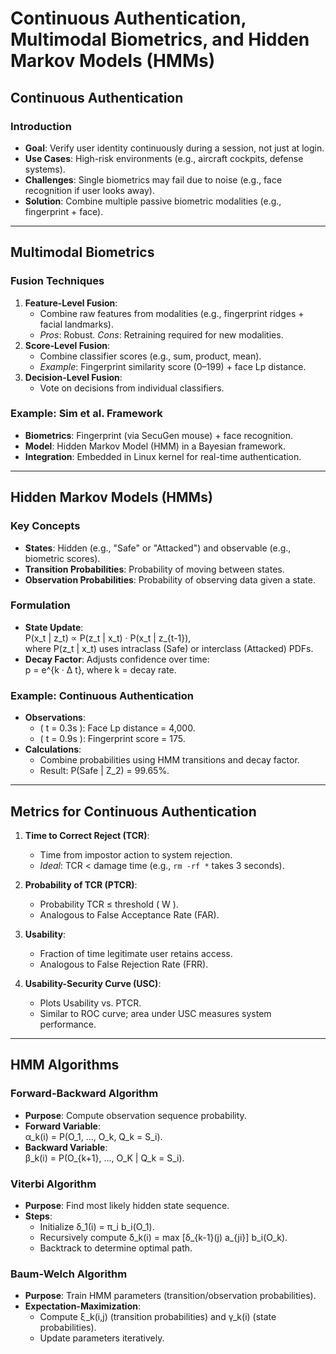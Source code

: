 # **Continuous Authentication**, **Multimodal Biometrics**, and **Hidden Markov Models (HMMs)** 

## Continuous Authentication  
### Introduction  
- **Goal**: Verify user identity continuously during a session, not just at login.  
- **Use Cases**: High-risk environments (e.g., aircraft cockpits, defense systems).  
- **Challenges**: Single biometrics may fail due to noise (e.g., face recognition if user looks away).  
- **Solution**: Combine multiple passive biometric modalities (e.g., fingerprint + face).  

---

## Multimodal Biometrics  
### Fusion Techniques  
1. **Feature-Level Fusion**:  
   - Combine raw features from modalities (e.g., fingerprint ridges + facial landmarks).  
   - *Pros*: Robust. *Cons*: Retraining required for new modalities.  
2. **Score-Level Fusion**:  
   - Combine classifier scores (e.g., sum, product, mean).  
   - *Example*: Fingerprint similarity score (0–199) + face Lp distance.  
3. **Decision-Level Fusion**:  
   - Vote on decisions from individual classifiers.  

### Example: Sim et al. Framework  
- **Biometrics**: Fingerprint (via SecuGen mouse) + face recognition.  
- **Model**: Hidden Markov Model (HMM) in a Bayesian framework.  
- **Integration**: Embedded in Linux kernel for real-time authentication.  

---

## Hidden Markov Models (HMMs)  
### Key Concepts  
- **States**: Hidden (e.g., "Safe" or "Attacked") and observable (e.g., biometric scores).  
- **Transition Probabilities**: Probability of moving between states.  
- **Observation Probabilities**: Probability of observing data given a state.  

### Formulation  
- **State Update**:  
  P(x_t | z_t) ∝ P(z_t | x_t) · P(x_t | z_{t-1}), <br>
where P(z_t | x_t) uses intraclass (Safe) or interclass (Attacked) PDFs.
- **Decay Factor**: Adjusts confidence over time: <br>
p = e^{k · Δ t}, where k = decay rate.  

### Example: Continuous Authentication  
- **Observations**:  
  - \( t = 0.3s \): Face Lp distance = 4,000.  
  - \( t = 0.9s \): Fingerprint score = 175.  
- **Calculations**:  
  - Combine probabilities using HMM transitions and decay factor.  
  - Result: P(Safe | Z_2) = 99.65%.  

---

## Metrics for Continuous Authentication  
1. **Time to Correct Reject (TCR)**:  
   - Time from impostor action to system rejection.  
   - *Ideal*: TCR < damage time (e.g., `rm -rf *` takes 3 seconds).  

2. **Probability of TCR (PTCR)**:  
   - Probability TCR ≤ threshold \( W \).  
   - Analogous to False Acceptance Rate (FAR).  

3. **Usability**:  
   - Fraction of time legitimate user retains access.  
   - Analogous to False Rejection Rate (FRR).  

4. **Usability-Security Curve (USC)**:  
   - Plots Usability vs. PTCR.  
   - Similar to ROC curve; area under USC measures system performance.  

---

## HMM Algorithms  
### Forward-Backward Algorithm  
- **Purpose**: Compute observation sequence probability.  
- **Forward Variable**:  
    α_k(i) = P(O_1, ..., O_k, Q_k = S_i).
- **Backward Variable**:  
    β_k(i) = P(O_{k+1}, ..., O_K | Q_k = S_i).

### Viterbi Algorithm  
- **Purpose**: Find most likely hidden state sequence.  
- **Steps**:  
  - Initialize δ_1(i) = π_i b_i(O_1).
  - Recursively compute δ_k(i) = max [δ_{k-1}(j) a_{ji}] b_i(O_k). 
  - Backtrack to determine optimal path.  

### Baum-Welch Algorithm  
- **Purpose**: Train HMM parameters (transition/observation probabilities).  
- **Expectation-Maximization**:  
  - Compute ξ_k(i,j) (transition probabilities) and γ_k(i) (state probabilities).
  - Update parameters iteratively.  
